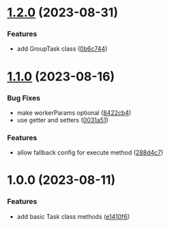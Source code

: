 # [1.2.0](https://github.com/riuandg5/task-execute/compare/v1.1.0...v1.2.0) (2023-08-31)

### Features

-   add GroupTask class ([0b6c744](https://github.com/riuandg5/task-execute/commit/0b6c74498cdcb8b7c68ebc0d38df9c654ef55b98))

# [1.1.0](https://github.com/riuandg5/task-execute/compare/v1.0.0...v1.1.0) (2023-08-16)

### Bug Fixes

-   make workerParams optional ([8422cb4](https://github.com/riuandg5/task-execute/commit/8422cb4a5bce8903c9bd38e5adcae131b5f42745))
-   use getter and setters ([0031a51](https://github.com/riuandg5/task-execute/commit/0031a5152c4ec65fa3acff71ce23064d34eaeb18))

### Features

-   allow fallback config for execute method ([288d4c7](https://github.com/riuandg5/task-execute/commit/288d4c7f4d0ddc6c5eedc406921f9091694d224c))

# 1.0.0 (2023-08-11)

### Features

-   add basic Task class methods ([e1410f6](https://github.com/riuandg5/task-execute/commit/e1410f6aa7241b3d4907e50122ce83efa60b58a0))
